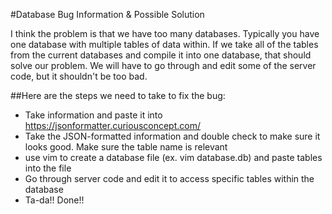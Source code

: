 #Database Bug Information & Possible Solution

I think the problem is that we have too many databases. Typically you have one database with multiple tables of data within. If we take all of the tables from the current databases and compile it into one database, that should solve our problem. We will have to go through and edit some of the server code, but it shouldn't be too bad. 

##Here are the steps we need to take to fix the bug:
* Take information and paste it into https://jsonformatter.curiousconcept.com/
* Take the JSON-formatted information and double check to make sure it looks good. Make sure the table name is relevant
* use vim to create a database file (ex. vim database.db) and paste tables into the file
* Go through server code and edit it to access specific tables within the database
* Ta-da!! Done!!
